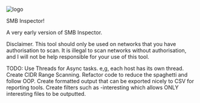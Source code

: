 
![logo](https://github.com/Rainor23/smb_inspector/assets/45594693/76ca4544-6037-4bba-870d-30862ad8ec03)

SMB Inspector!

 A very early version of SMB Inspector.


Disclaimer.
This tool should only be used on networks that you have authorisation to scan. It is illegal to scan networks without authorisation, and I will not be help responsible for your use of this tool.


TODO:
Use Threads for Async tasks. e,g, each host has its own thread.
Create CIDR Range Scanning.
Refactor code to reduce the spaghetti and follow OOP.
Create formatted output that can be exported nicely to CSV for reporting tools.
Create filters such as -interesting which allows ONLY interesting files to be outputted.
